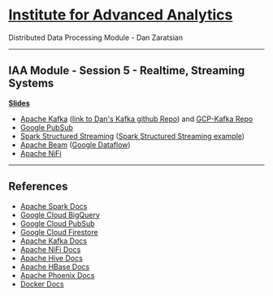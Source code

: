 # [Institute for Advanced Analytics](https://analytics.ncsu.edu/)
Distributed Data Processing Module - Dan Zaratsian

-----------------
## IAA Module - Session 5 - Realtime, Streaming Systems
[**Slides**](https://docs.google.com/presentation/d/1yyc1PyXpt-suETXmQJr2FF19lhANVRAQMdo5pujVSw0/edit#slide=id.g71681dc956_0_348)
* [Apache Kafka](https://kafka.apache.org/) ([link to Dan's Kafka github Repo](https://github.com/zaratsian/Apache-Kafka)) and [GCP-Kafka Repo](https://github.com/zaratsian/GCP_Kafka)
* [Google PubSub](https://cloud.google.com/pubsub/docs/overview)
* [Spark Structured Streaming](https://spark.apache.org/docs/2.4.7/structured-streaming-programming-guide.html) ([Spark Structured Streaming example](https://github.com/apache/spark/blob/v2.4.5/examples/src/main/python/sql/streaming/structured_network_wordcount.py))
* [Apache Beam](https://beam.apache.org/) ([Google Dataflow](https://cloud.google.com/dataflow))
* [Apache NiFi](https://nifi.apache.org/)



-----------------

## References
* [Apache Spark Docs](https://spark.apache.org/docs/latest/)
* [Google Cloud BigQuery](https://cloud.google.com/bigquery/what-is-bigquery)
* [Google Cloud PubSub](https://cloud.google.com/pubsub/docs/concepts)
* [Google Cloud Firestore](https://cloud.google.com/firestore/docs)
* [Apache Kafka Docs](https://kafka.apache.org/20/documentation.html)
* [Apache NiFi Docs](https://nifi.apache.org/docs.html)
* [Apache Hive Docs](https://cwiki.apache.org/confluence/display/Hive/GettingStarted)
* [Apache HBase Docs](https://hbase.apache.org/book.html)
* [Apache Phoenix Docs](https://phoenix.apache.org/)
* [Docker Docs](https://docs.docker.com/)

